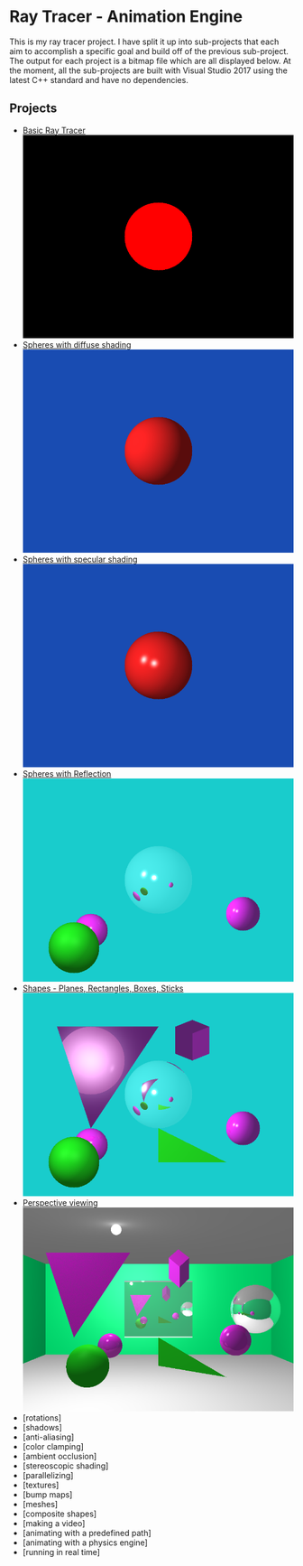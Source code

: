 # Ray Tracer - Animation Engine
This is my ray tracer project. I have split it up into sub-projects that each aim to accomplish a specific goal and build off of the previous sub-project. The output for each project is a bitmap file which are all displayed below. At the moment, all the sub-projects are built with Visual Studio 2017 using the latest C++ standard and have no dependencies. 

## Projects
* [Basic Ray Tracer](1-Basic_Ray_Tracer/README.md)
![](/1-Basic_Ray_Tracer/tracer/image.bmp)
* [Spheres with diffuse shading](2-Diffuse_Lighting/README.md)
![](/2-Diffuse_Lighting/tracer/image.bmp)
* [Spheres with specular shading](3-Specular_Lighting/README.md)
![](/3-Specular_Lighting/tracer/image.bmp)
* [Spheres with Reflection](04-Reflection/README.md)
![](/04-Reflection/tracer/image.bmp)
* [Shapes - Planes, Rectangles, Boxes, Sticks](05-Shapes/README.md)
![](/05-Shapes/tracer/image.bmp)
* [Perspective viewing](06-Perspective/README.md)
![](/06-Perspective/tracer/image.bmp)
* [rotations]
* [shadows]
* [anti-aliasing]
* [color clamping]
* [ambient occlusion]
* [stereoscopic shading]
* [parallelizing]
* [textures]
* [bump maps]
* [meshes]
* [composite shapes]
* [making a video]
* [animating with a predefined path]
* [animating with a physics engine]
* [running in real time]
